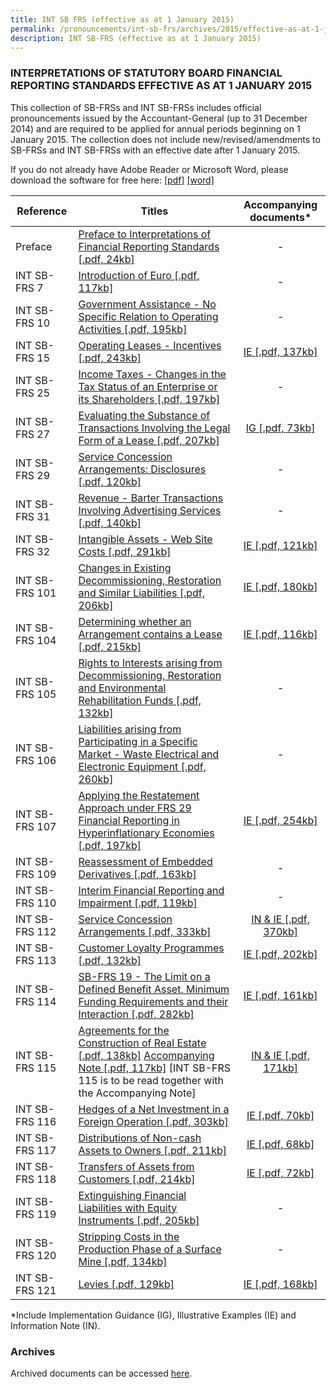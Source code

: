 ```yaml
---
title: INT SB FRS (effective as at 1 January 2015)
permalink: /pronouncements/int-sb-frs/archives/2015/effective-as-at-1-january-2015/
description: INT SB-FRS (effective as at 1 January 2015)
---
```

### INTERPRETATIONS OF STATUTORY BOARD FINANCIAL REPORTING STANDARDS EFFECTIVE AS AT 1 JANUARY 2015

  

This collection of SB-FRSs and INT SB-FRSs includes official pronouncements issued by the Accountant-General (up to 31 December 2014) and are required to be applied for annual periods beginning on 1 January 2015. The collection does not include new/revised/amendments to SB-FRSs and INT SB-FRSs with an effective date after 1 January 2015.

If you do not already have Adobe Reader or Microsoft Word, please download the software for free here: [\[pdf\]](http://www.adobe.com/products/acrobat/readstep2.html) [\[word\]](http://www.microsoft.com/downloads/details.aspx?FamilyID=95e24c87-8732-48d5-8689-ab826e7b8fdf&DisplayLang=en)

| Reference | Titles | Accompanying documents\* |
| --- | --- | :-: |
| Preface | [Preface to Interpretations of Financial Reporting Standards [.pdf, 24kb]](/files/Docs/Default%20Source/Int%20Sb%20Frs/Effective%20As%20At%201%20January%202015/int_sb-frs_preface.pdf) | \- |
| INT SB-FRS 7 | [Introduction of Euro [.pdf, 117kb]](/files/Docs/Default%20Source/Int%20Sb%20Frs/Effective%20As%20At%201%20January%202015/int_sb-frs_7_(2015).pdf) | \- |
| INT SB-FRS 10 | [Government Assistance - No Specific Relation to Operating Activities [.pdf, 195kb]](/files/Docs/Default%20Source/Int%20Sb%20Frs/Effective%20As%20At%201%20January%202015/int_sb-frs_10_(2015).pdf) | \- |
| INT SB-FRS 15 | [Operating Leases - Incentives [.pdf, 243kb]](/files/Docs/Default%20Source/Int%20Sb%20Frs/Effective%20As%20At%201%20January%202015/int_sb-frs_15_(2015).pdf) | [IE [.pdf, 137kb]](/files/Docs/Default%20Source/Int%20Sb%20Frs/Effective%20As%20At%201%20January%202015/int_sb-frs_15_ie_(2015).pdf) |
| INT SB-FRS 25 | [	 Income Taxes - Changes in the Tax Status of an Enterprise or its Shareholders [.pdf, 197kb]](/files/Docs/Default%20Source/Int%20Sb%20Frs/Effective%20As%20At%201%20January%202015/int_sb-frs_25_(2015).pdf) | \- |
| INT SB-FRS 27 | [Evaluating the Substance of Transactions Involving the Legal Form of a Lease [.pdf, 207kb]](/files/Docs/Default%20Source/Int%20Sb%20Frs/Effective%20As%20At%201%20January%202015/int_sb-frs_27_(2015).pdf) | [IG [.pdf, 73kb]](/files/Docs/Default%20Source/Int%20Sb%20Frs/Effective%20As%20At%201%20January%202015/int_sb-frs_27_ig_(2015).pdf) |
| INT SB-FRS 29 | [Service Concession Arrangements: Disclosures [.pdf, 120kb]](/files/Docs/Default%20Source/Int%20Sb%20Frs/Effective%20As%20At%201%20January%202015/int_sb-frs_29_(2015).pdf) | \- |
| INT SB-FRS 31 | [Revenue - Barter Transactions Involving Advertising Services \[.pdf, 140kb\]]() | \- |
| INT SB-FRS 32 | [Intangible Assets - Web Site Costs \[.pdf, 291kb\]](") | [IE \[.pdf, 121kb\]]()|
| INT SB-FRS 101 | [Changes in Existing Decommissioning, Restoration and Similar Liabilities \[.pdf, 206kb\]]() | [IE \[.pdf, 180kb\]]() |
| INT SB-FRS 104 | [Determining whether an Arrangement contains a Lease \[.pdf, 215kb\]]() | [IE \[.pdf, 116kb\]]() |
| INT SB-FRS 105 | [Rights to Interests arising from Decommissioning, Restoration and Environmental Rehabilitation Funds \[.pdf, 132kb\]]() | \- |
| INT SB-FRS 106 | [Liabilities arising from Participating in a Specific Market - Waste Electrical and Electronic Equipment \[.pdf, 260kb\]]() | \- |
| INT SB-FRS 107 | [Applying the Restatement Approach under FRS 29 Financial Reporting in Hyperinflationary Economies \[.pdf, 197kb\]]() | [IE \[.pdf, 254kb\]]() |
| INT SB-FRS 109 | [Reassessment of Embedded Derivatives \[.pdf, 163kb\]]() | \- |
| INT SB-FRS 110 | [Interim Financial Reporting and Impairment \[.pdf, 119kb\]]() | \- |
| INT SB-FRS 112 | [Service Concession Arrangements \[.pdf, 333kb\]]() | [IN & IE \[.pdf, 370kb\]]() |
| INT SB-FRS 113 | [Customer Loyalty Programmes \[.pdf, 132kb\]]() | [IE \[.pdf, 202kb\]]() |
| INT SB-FRS 114 | [SB-FRS 19 - The Limit on a Defined Benefit Asset, Minimum Funding Requirements and their Interaction \[.pdf, 282kb\]]() | [IE \[.pdf, 161kb\]]() |
| INT SB-FRS 115 | [Agreements for the Construction of Real Estate \[.pdf, 138kb\]]() [Accompanying Note \[.pdf, 117kb\]]()  \[INT SB-FRS 115 is to be read together with the Accompanying Note\] | [IN & IE \[.pdf, 171kb\]](") |
| INT SB-FRS 116 | [Hedges of a Net Investment in a Foreign Operation \[.pdf, 303kb\]](") | [IE \[.pdf, 70kb\]](") |
| INT SB-FRS 117 | [Distributions of Non-cash Assets to Owners \[.pdf, 211kb\]](") | [IE \[.pdf, 68kb\]](") |
| INT SB-FRS 118 | [Transfers of Assets from Customers \[.pdf, 214kb\]](") | [IE \[.pdf, 72kb\]](]") |
| INT SB-FRS 119 | [Extinguishing Financial Liabilities with Equity Instruments \[.pdf, 205kb\]](") | \- |
| INT SB-FRS 120 | [Stripping Costs in the Production Phase of a Surface Mine \[.pdf, 134kb\]](") | \- |
| INT SB-FRS 121 | [Levies \[.pdf, 129kb\]](") | [IE \[.pdf, 168kb\]](") |

  
\*Include Implementation Guidance (IG), Illustrative Examples (IE) and Information Note (IN).

  

### Archives 

  

Archived documents can be accessed [here](https://www.assb.gov.sg/pronouncements/interpretations-of-sb-frs/archives).
